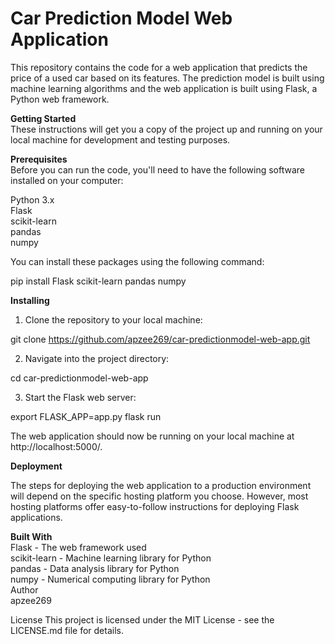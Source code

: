<h1><b>Car Prediction Model Web Application </b></h1>

This repository contains the code for a web application that predicts the price of a used car based on its features. The prediction model is built using machine learning algorithms and the web application is built using Flask, a Python web framework.

<b>Getting Started</b><br>
These instructions will get you a copy of the project up and running on your local machine for development and testing purposes.

<b> Prerequisites </b> <br>
Before you can run the code, you'll need to have the following software installed on your computer:

Python 3.x <br>
Flask <br>
scikit-learn <br>
pandas <br>
numpy <br>

You can install these packages using the following command:

pip install Flask scikit-learn pandas numpy

<b> Installing </b>

1) Clone the repository to your local machine:

git clone https://github.com/apzee269/car-predictionmodel-web-app.git

2) Navigate into the project directory:

cd car-predictionmodel-web-app

3) Start the Flask web server:

export FLASK_APP=app.py
flask run

The web application should now be running on your local machine at http://localhost:5000/.

<b> Deployment </b>

The steps for deploying the web application to a production environment will depend on the specific hosting platform you choose. However, most hosting platforms offer easy-to-follow instructions for deploying Flask applications.

<b>Built With</b> <br>
Flask - The web framework used <br>
scikit-learn - Machine learning library for Python <br>
pandas - Data analysis library for Python <br>
numpy - Numerical computing library for Python <br>
Author <br>
apzee269

License
This project is licensed under the MIT License - see the LICENSE.md file for details.
